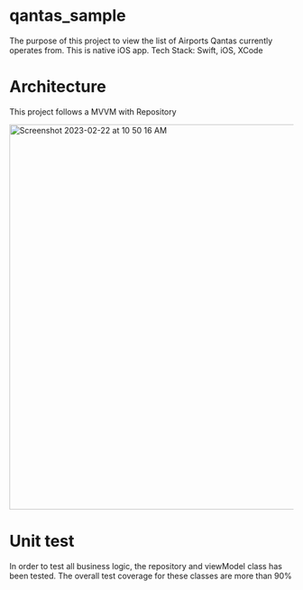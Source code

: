 # qantas_sample

The purpose of this project to view the list of Airports Qantas currently operates from.
This is native iOS app.
Tech Stack: Swift, iOS, XCode

# Architecture

This project follows a MVVM with Repository

<img width="683" alt="Screenshot 2023-02-22 at 10 50 16 AM" src="https://user-images.githubusercontent.com/113517599/220529795-981545b8-7a8d-4b8c-905d-7eff5297318a.png">


# Unit test

In order to test all business logic, the repository and viewModel class has been tested. The overall test coverage for these classes are more than 90%
